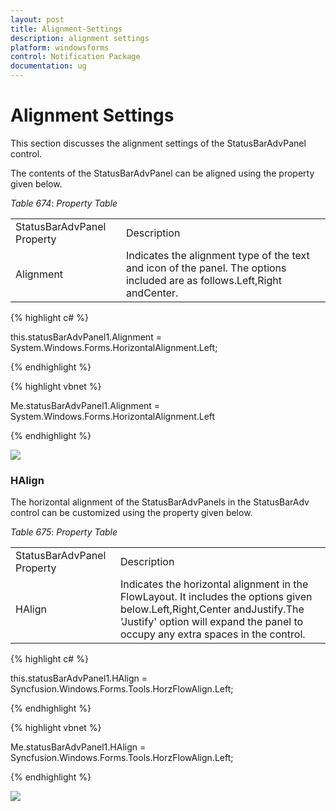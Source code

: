 ```yaml
---
layout: post
title: Alignment-Settings
description: alignment settings
platform: windowsforms
control: Notification Package 
documentation: ug
---
```


# Alignment Settings

This section discusses the alignment settings of the StatusBarAdvPanel control.

The contents of the StatusBarAdvPanel can be aligned using the property given below.

_Table_ _674_: _Property Table_

<table>
<tr>
<td>
StatusBarAdvPanel Property</td><td>
Description</td></tr>
<tr>
<td>
Alignment</td><td>
Indicates the alignment type of the text and icon of the panel. The options included are as follows.Left,Right andCenter.</td></tr>
</table>


{% highlight c# %}



this.statusBarAdvPanel1.Alignment = System.Windows.Forms.HorizontalAlignment.Left;

{% endhighlight %}

{% highlight vbnet %}

Me.statusBarAdvPanel1.Alignment = System.Windows.Forms.HorizontalAlignment.Left

{% endhighlight %}

![](Overview_images/Overview_img91.jpeg) 


### HAlign

The horizontal alignment of the StatusBarAdvPanels in the StatusBarAdv control can be customized using the property given below.

_Table_ _675_: _Property Table_

<table>
<tr>
<td>
StatusBarAdvPanel Property</td><td>
Description</td></tr>
<tr>
<td>
HAlign</td><td>
Indicates the horizontal alignment in the FlowLayout. It includes the options given below.Left,Right,Center andJustify.The 'Justify' option will expand the panel to occupy any extra spaces in the control.</td></tr>
</table>


{% highlight c# %}



this.statusBarAdvPanel1.HAlign = Syncfusion.Windows.Forms.Tools.HorzFlowAlign.Left;

{% endhighlight %}

{% highlight vbnet %}



Me.statusBarAdvPanel1.HAlign = Syncfusion.Windows.Forms.Tools.HorzFlowAlign.Left;

{% endhighlight %}

![](Overview_images/Overview_img92.jpeg) 



